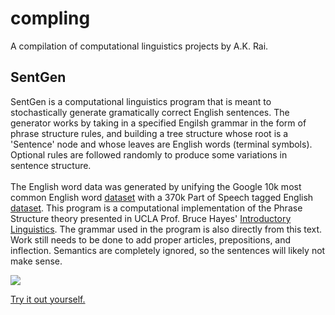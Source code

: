 # compling
A compilation of computational linguistics projects by A.K. Rai.

## SentGen
SentGen is a computational linguistics program that is meant to stochastically generate gramatically correct English sentences. The generator works by taking in a specified Engilsh grammar in the form of phrase structure rules, and building a tree structure whose root is a 'Sentence' node and whose leaves are English words (terminal symbols). Optional rules are followed randomly to produce some variations in sentence structure.<br><br>The English word data was generated by unifying the Google 10k most common English word <a class="desc-link" href="https://github.com/first20hours/google-10000-english" target="_blank">dataset</a> with a 370k Part of Speech tagged English <a class="desc-link" href="https://www.kaggle.com/datasets/ruchi798/part-of-speech-tagging" target="_blank">dataset</a>. This program is a computational implementation of the Phrase Structure theory presented in UCLA Prof. Bruce Hayes' <a class="desc-link" href="https://linguistics.ucla.edu/people/hayes/20/Text/HayesIntroductoryLinguistics2021.pdf" target="_blank">Introductory Linguistics</a>. The grammar used in the program is also directly from this text. Work still needs to be done to add proper articles, prepositions, and inflection. Semantics are completely ignored, so the sentences will likely not make sense.

![](sentgen-demo.gif)

[Try it out yourself.](https://aykae.com/compling)
